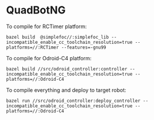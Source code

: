 # QuadBotNG

To compile for RCTimer platform:

`bazel build  @simplefoc//:simplefoc_lib --incompatible_enable_cc_toolchain_resolution=true --platforms=//:RCTimer --features=-gnu99`

To compile for Odroid-C4 platform:

`bazel build //src/odroid_controller:controller --incompatible_enable_cc_toolchain_resolution=true --platforms=//:Odroid-C4`

To compile everything and deploy to target robot:

`bazel run //src/odroid_controller:deploy_controller --incompatible_enable_cc_toolchain_resolution=true --platforms=//:Odroid-C4`